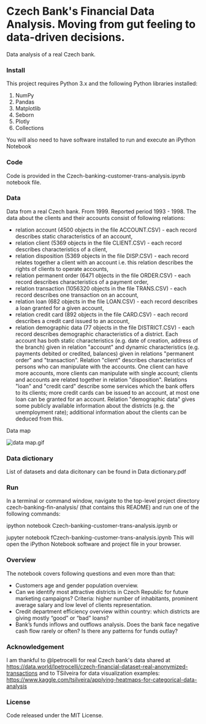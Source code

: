 # Czech Bank's Financial Data Analysis. Moving from gut feeling to data-driven decisions.
Data analysis of a real Czech bank. 

### Install
This project requires Python 3.x and the following Python libraries installed:

1. NumPy
2. Pandas
3. Matplotlib
4. Seborn 
5. Plotly 
6. Collections 

You will also need to have software installed to run and execute an iPython Notebook

### Code
Code is provided in the Czech-banking-customer-trans-analysis.ipynb notebook file. 

### Data 

Data from a real Czech bank. From 1999. Reported period 1993 - 1998.
The data about the clients and their accounts consist of following relations:
-  relation account (4500 objects in the file ACCOUNT.CSV) - each record describes static characteristics of an account,
-  relation client (5369 objects in the file CLIENT.CSV) - each record describes characteristics of a client,
-  relation disposition (5369 objects in the file DISP.CSV) - each record relates together a client with an account i.e. this relation describes the rights of clients to operate accounts,
-  relation permanent order (6471 objects in the file ORDER.CSV) - each record describes characteristics of a payment order,
-  relation transaction (1056320 objects in the file TRANS.CSV) - each record describes one transaction on an account,
-  relation loan (682 objects in the file LOAN.CSV) - each record describes a loan granted for a given account,
-  relation credit card (892 objects in the file CARD.CSV) - each record describes a credit card issued to an account,
-  relation demographic data (77 objects in the file DISTRICT.CSV) - each record describes demographic characteristics of a district.
Each account has both static characteristics (e.g. date of creation, address of the branch) given in relation "account" and dynamic characteristics (e.g. payments debited or credited, balances) given in relations "permanent order" and "transaction". Relation "client" describes characteristics of persons who can manipulate with the accounts. One client can have more accounts, more clients can manipulate with single account; clients and accounts are related together in relation "disposition". Relations "loan" and "credit card" describe some services which the bank offers to its clients; more credit cards can be issued to an account, at most one loan can be granted for an account. Relation "demographic data" gives some publicly available information about the districts (e.g. the unemployment rate); additional information about the clients can be deduced from this.

Data map 

![data map.gif](https://view.dwcontent.com/file_view/lpetrocelli/czech-financial-dataset-real-anonymized-transactions/data%20map.gif?auth=eyJhbGciOiJIUzUxMiJ9.eyJzdWIiOiJwcm9kLXVzZXItY2xpZW50OnRhbGdhdCIsImlzcyI6ImFnZW50OnRhbGdhdDo6ZGRkNjczOGItMjE3My00ZjJmLWJlMzctOTIxNTU2MzgyYWNhIiwiaWF0IjoxNTQ5MjcyMzc5LCJyb2xlIjpbInVzZXIiLCJ1c2VyX2FwaV9hZG1pbiIsInVzZXJfYXBpX3JlYWQiLCJ1c2VyX2FwaV93cml0ZSJdLCJnZW5lcmFsLXB1cnBvc2UiOmZhbHNlLCJ1cmwiOiJlYjA3MWQ2ODY4N2Y3NmY4NzM0ZGUzM2MzZjk3MTIzNDgxOWYwZTBjIn0.1bYEPgFwBlTGWf40nJzSdDyDJbi7YYqPJ-K-yeYOZ7SSc8rkMSc-ubQFbRoFZiQrhvoHpgzyq_mvON_Xo7MQBA)

### Data dictionary 

List of datasets and data dicitonary can be found in Data dictionary.pdf

### Run
In a terminal or command window, navigate to the top-level project directory czech-banking-fin-analysis/ (that contains this README) and run one of the following commands:

ipython notebook Czech-banking-customer-trans-analysis.ipynb
or

jupyter notebook fCzech-banking-customer-trans-analysis.ipynb
This will open the iPython Notebook software and project file in your browser.

### Overview
The notebook covers following questions and even more than that: 
-  Customers age and gender population overview.
-  Can we identify most attractive districts in Czech Republic for future marketing campaigns? Criteria: higher number of inhabitants, prominent average salary and low level of clients representation.
-  Credit department efficiency overview within country: which districts are giving mostly “good” or “bad” loans?
-  Bank’s funds inflows and outflows analysis. Does the bank face negative cash flow rarely or often? Is there any patterns for funds outlay?




### Acknowledgement

I am thankful to @lpetrocelli for real Czech bank's data shared at https://data.world/lpetrocelli/czech-financial-dataset-real-anonymized-transactions and to TSilveira for data visualization examples: https://www.kaggle.com/tsilveira/applying-heatmaps-for-categorical-data-analysis  

### License 
Code released under the MIT License. 
